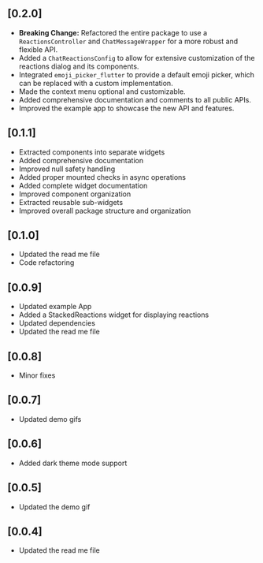 ## [0.2.0]

* **Breaking Change:** Refactored the entire package to use a `ReactionsController` and `ChatMessageWrapper` for a more robust and flexible API.
* Added a `ChatReactionsConfig` to allow for extensive customization of the reactions dialog and its components.
* Integrated `emoji_picker_flutter` to provide a default emoji picker, which can be replaced with a custom implementation.
* Made the context menu optional and customizable.
* Added comprehensive documentation and comments to all public APIs.
* Improved the example app to showcase the new API and features.

## [0.1.1]

* Extracted components into separate widgets
* Added comprehensive documentation
* Improved null safety handling
* Added proper mounted checks in async operations
* Added complete widget documentation
* Improved component organization
* Extracted reusable sub-widgets
* Improved overall package structure and organization 

## [0.1.0]

* Updated the read me file
* Code refactoring

## [0.0.9]

* Updated example App
* Added a StackedReactions widget for displaying reactions
* Updated dependencies
* Updated the read me file

## [0.0.8]

* Minor fixes

## [0.0.7]

* Updated demo gifs

## [0.0.6]

* Added dark theme mode support

## [0.0.5]

* Updated the demo gif

## [0.0.4]

* Updated the read me file
